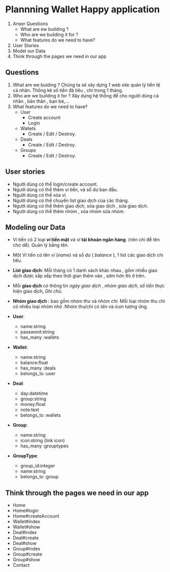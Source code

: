 # Plannning Wallet Happy application

1. Anser Questions
    - What are ew building ?
    - Who are we building it for ?
    - What features do we need to have?
2. User Stories
3. Model our Data
4. Think through the pages we need in our app

## Questions 

1. What are we buiding ?
        Chúng ta sẽ xây dựng 1 web site quản lý tiền tệ cá nhân. Thống kê số tiền đã tiêu , chi trong 1 tháng.
2. Who are we building it for ?
        Xây dựng hệ thống để cho người dùng cá nhân , bản thân , bạn bè,...
3. What features do we need to have?
    - User
        - Create account
        - Login
    - Wallets
        - Create / Edit / Destroy.
    - Deals
        - Create / Edit / Destroy.
    - Groups
        - Create / Edit / Destroy.




## User stories

- Người dùng có thể login/create account.
- Người dùng có thể thêm ví tiền, và số dư ban đầu.
- Người dùng có thể xóa ví.
- Người dùng có thể chuyển list giao dịch của các tháng.
- Người dùng có thể thêm giao dịch, xóa giao dịch , sửa giao dịch.
- Người dùng có thể thêm nhóm , xóa nhóm sửa nhóm.


## Modeling our Data

- Ví tiền có 2 loại **ví tiền mặt** và ví **tài khoản ngân hàng**. (nên chỉ để tên cho dễ). Quản lý bằng tên.
- Một Ví tiền có tên ví (*name*) và số dư ( *balance* ), 1 list các giao dịch chi tiêu.
- **List giao dịch**: Mỗi tháng có 1 danh sách khác nhau , gồm nhiều giao dịch được sắp xếp theo thời gian thêm vào , sớm hơn thì ở trên.
- Mỗi **giao dịch** có thông tin *ngày giao dịch* , *nhóm giao dịch*, *số tiền* thực hiện giao dịch, *Ghi chú*.
- **Nhóm giao dịch** : bao gồm *nhóm thu* và *nhóm chi*. Mỗi loại nhóm thu chi có nhiều loại nhóm nhỏ .Nhóm thu/chi có *tên* và *icon* tương ứng.

- **User**:
    - name:string
    - password:string
    - has_many :wallets

- **Wallet**:
    - name:string
    - balance:float
    - has_many :deals
    - belongs_to :user

- **Deal**:
    - day:datetime
    - group:string
    - money:float
    - note:text
    - belongs_to :wallets
- **Group**:
    - name:string
    - icon:string (link icon)
    - has_many :grouptypes
- **GroupType**:
    - group_id:integer
    - name:string
    - belongs_to :group

## Think through the pages we need in our app

 - Home
 - Home#login
 - Home#createAccount
 - Wallet#index
 - Wallet#show
 - Deal#index
 - Deal#create
 - Deal#show
 - Group#index
 - Group#create
 - Group#show
 - Contact
